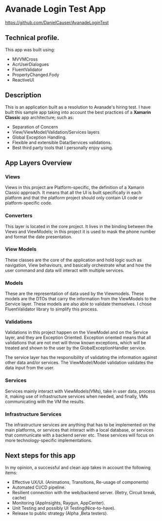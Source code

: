# Avanade Login Test App
https://github.com/DanielCauser/AvanadeLoginTest

## Technical profile.

This app was built using:
* MVVMCross
* AcrUserDialogues
* FluentValidator
* PropertyChanged.Fody
* ReactiveUI

## Description
This is an application built as a resolution to Avanade's hiring test.
I have built this sample app taking into account the best practices of a **Xamarin Classic** app architecture; such as:

* Separation of Concern
* View/ViewModel/Validation/Services layers
* Global Exception Handling.
* Flexible and extensible Data/Services validations.
* Best third party tools that I personally enjoy using.

## App Layers Overview
### Views
Views in this project are Platform-specific, the definition of a Xamarin Classic approach. It means that all the UI is built specifically in each platform and that the platform project should only contain UI code or platform-specific code.
### Converters 
This layer is located in the core project. It lives in the binding between the Views and ViewModels; in this project it is used to mask the phone number and format the date presentation.
### View Models
These classes are the core of the application and hold logic such as navigation, View behaviours, and basically orchestrate what and how the user command and data will interact with multiple services.
### Models
These are the representation of data used by the Viewmodels. These models are the DTOs that carry the information from the ViewModels to the Service layer. These models are also able to validate themselves. I chose FluentValidator library to simplify this process.
### Validations
Validations in this project happen on the ViewModel and on the Service layer, and they are Exception Oriented. Exception oriented means that all validations that are not met will throw known exceptions, which will be treated and shown to the user by the GlobalExceptionHandler service.

The service layer has the responsibility of validating the information against other data and/or services. The ViewModel/Model validation validates the data input from the user.
### Services
Services mainly interact with ViewModels(VMs), take in user data, process it, making use of infrastructure services when needed, and finally, VMs communicating with the VM the results.
### Infrastructure Services
The infrastructure services are anything that has to be implemented on the main platforms, or services that interact with a local database, or services that communicate with a backend server etc. These services will focus on more technology-specific implementations.

## Next steps for this app
In my opinion, a successful and clean app takes in account the following items:

* Effective UX/UI. (Animations, Transitions, Re-usage of components)
* Automated CI/CD pipeline.
* Resilient connection with the web/backend server. (Retry, Circuit break, cache)
* Monitoring (AppInsights, Raygun, AppCenter).
* Unit Testing and possibly UI Testing(Nice-to-have).
* Release to public strategy (Alpha ,Beta testers).